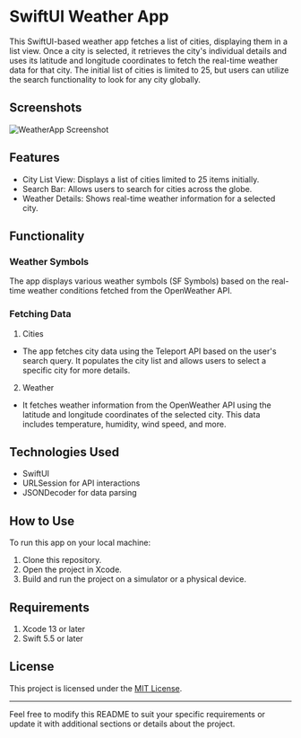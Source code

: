 # SwiftUI Weather App

This SwiftUI-based weather app fetches a list of cities, displaying them in a list view. Once a city is selected, it retrieves the city's individual details and uses its latitude and longitude coordinates to fetch the real-time weather data for that city. The initial list of cities is limited to 25, but users can utilize the search functionality to look for any city globally.

## Screenshots
![WeatherApp Screenshot](https://github.com/kashyapjagwani/SwiftUI-Weather-App/assets/34401678/54c14b66-f3f8-4f32-b2cc-21b55d15511e)


## Features

- City List View: Displays a list of cities limited to 25 items initially.
- Search Bar: Allows users to search for cities across the globe.
- Weather Details: Shows real-time weather information for a selected city.

## Functionality

### Weather Symbols
The app displays various weather symbols (SF Symbols) based on the real-time weather conditions fetched from the OpenWeather API.

### Fetching Data

1. Cities

- The app fetches city data using the Teleport API based on the user's search query. It populates the city list and allows users to select a specific city for more details.

2. Weather

- It fetches weather information from the OpenWeather API using the latitude and longitude coordinates of the selected city. This data includes temperature, humidity, wind speed, and more.

## Technologies Used

- SwiftUI
- URLSession for API interactions
- JSONDecoder for data parsing

## How to Use

To run this app on your local machine:
1. Clone this repository.
2. Open the project in Xcode.
3. Build and run the project on a simulator or a physical device.

## Requirements

1. Xcode 13 or later
2. Swift 5.5 or later

## License

This project is licensed under the [MIT License](LICENSE).

---

Feel free to modify this README to suit your specific requirements or update it with additional sections or details about the project.
